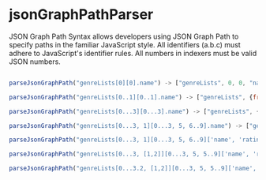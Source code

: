 # jsonGraphPathParser

JSON Graph Path Syntax allows developers using JSON Graph Path to specify paths in the familiar JavaScript style.  All identifiers (a.b.c) must adhere to JavaScript's identifier rules. All numbers in indexers must be valid JSON numbers.

```JavaScript

parseJsonGraphPath("genreLists[0][0].name") -> ["genreLists", 0, 0, "name"]

parseJsonGraphPath("genreLists[0..1][0..1].name") -> ["genreLists", {from: 0, to: 1}, {from:0, to:1}, "name"]

parseJsonGraphPath("genreLists[0...3][0...3].name") -> ["genreLists", {from: 0, to: 2}, {from:0, to:2}, "name"]

parseJsonGraphPath("genreLists[0...3, 1][0...3, 5, 6..9].name") -> ["genreLists", [{from: 0, to: 2}, 1], [{from:0, to:2}, 5, {from:6, to: 9}], "name"]

parseJsonGraphPath("genreLists[0...3, 1][0...3, 5, 6..9]['name', 'rating']") -> ["genreLists", [{from: 0, to: 2}, 1], [{from:0, to:2}, 5, {from:6, to: 9}], ["name","rating"]]

parseJsonGraphPath("genreLists[0...3, [1,2]][0...3, 5, 5..9]['name', 'rating']") -> throw "Invalid Path. Unexpected token [1,2] found in indexer."

parseJsonGraphPath("genreLists[0...3.2, [1,2]][0...3, 5, 5..9]['name', 'rating']") -> throw "Only integers are allowed in ranges [0...3.2]"
